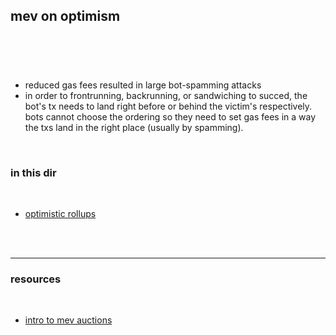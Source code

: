 ## mev on optimism

<br>

###

<br>

* reduced gas fees resulted in large bot-spamming attacks 
* in order to frontrunning, backrunning, or sandwiching to succed, the bot's tx needs to land right before or behind the victim's respectively. bots cannot choose the ordering so they need to set gas fees in a way the txs land in the right place (usually by spamming).

<br>


### in this dir

<br>

* [optimistic rollups](optimistic_rollups.md)

<br>


<br>

--- 

### resources

<br>

* [intro to mev auctions](https://www.mev.wiki/solutions/faas-or-meva/optimism)
